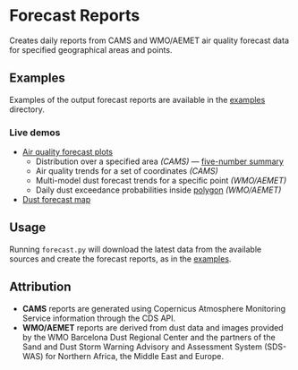 # Forecast Reports

Creates daily reports from CAMS and WMO/AEMET air quality forecast data for specified geographical areas and points.


## Examples

Examples of the output forecast reports are available in the [examples](./examples) directory.


### Live demos

- [Air quality forecast plots](https://avnigo.github.io/forecast-reports/forecast)
  - Distribution over a specified area *(CAMS)* — [five-number summary](https://en.wikipedia.org/wiki/Five-number_summary)
  - Air quality trends for a set of coordinates *(CAMS)*
  - Multi-model dust forecast trends for a specific point *(WMO/AEMET)*
  - Daily dust exceedance probabilities inside [polygon](./data/ref/cyprus.geojson) *(WMO/AEMET)*
- [Dust forecast map](https://avnigo.github.io/forecast-reports/dust-forecast-map)


## Usage

Running `forecast.py` will download the latest data from the available sources and create the forecast reports, as in the [examples](#live-demos).


## Attribution

- **CAMS** reports are generated using Copernicus Atmosphere Monitoring Service information through the CDS API.
- **WMO/AEMET** reports are derived from dust data and images provided by the WMO Barcelona Dust Regional Center and the partners of the Sand and Dust Storm Warning Advisory and Assessment System (SDS-WAS) for Northern Africa, the Middle East and Europe.
